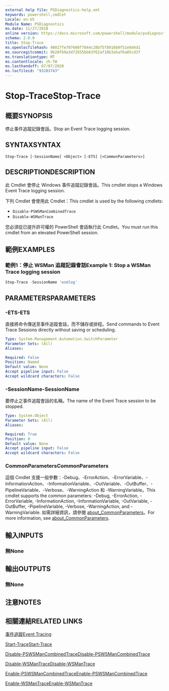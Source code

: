 ```yaml
---
external help file: PSDiagnostics-help.xml
keywords: powershell,cmdlet
Locale: en-US
Module Name: PSDiagnostics
ms.date: 11/27/2018
online version: https://docs.microsoft.com/powershell/module/psdiagnostics/stop-trace?view=powershell-6&WT.mc_id=ps-gethelp
schema: 2.0.0
title: Stop-Trace
ms.openlocfilehash: 48027fe707660f7844c28bf5f8916b0f51e0d4d1
ms.sourcegitcommit: 9b28fb9a3d72655bb63f62af18b3a5af6a05cd3f
ms.translationtype: MT
ms.contentlocale: zh-TW
ms.lasthandoff: 07/07/2020
ms.locfileid: "93203743"
---
```

# <span data-ttu-id="90f98-103">Stop-Trace</span><span class="sxs-lookup"><span data-stu-id="90f98-103">Stop-Trace</span></span>

## <span data-ttu-id="90f98-104">概要</span><span class="sxs-lookup"><span data-stu-id="90f98-104">SYNOPSIS</span></span>
<span data-ttu-id="90f98-105">停止事件追蹤記錄會話。</span><span class="sxs-lookup"><span data-stu-id="90f98-105">Stop an Event Trace logging session.</span></span>

## <span data-ttu-id="90f98-106">SYNTAX</span><span class="sxs-lookup"><span data-stu-id="90f98-106">SYNTAX</span></span>

```
Stop-Trace [-SessionName] <Object> [-ETS] [<CommonParameters>]
```

## <span data-ttu-id="90f98-107">DESCRIPTION</span><span class="sxs-lookup"><span data-stu-id="90f98-107">DESCRIPTION</span></span>

<span data-ttu-id="90f98-108">此 Cmdlet 會停止 Windows 事件追蹤記錄會話。</span><span class="sxs-lookup"><span data-stu-id="90f98-108">This cmdlet stops a Windows Event Trace logging session.</span></span>

<span data-ttu-id="90f98-109">下列 Cmdlet 會使用此 Cmdlet：</span><span class="sxs-lookup"><span data-stu-id="90f98-109">This cmdlet is used by the following cmdlets:</span></span>

- `Disable-PSWSManCombinedTrace`
- `Disable-WSManTrace`

<span data-ttu-id="90f98-110">您必須從已提升許可權的 PowerShell 會話執行此 Cmdlet。</span><span class="sxs-lookup"><span data-stu-id="90f98-110">You must run this cmdlet from an elevated PowerShell session.</span></span>

## <span data-ttu-id="90f98-111">範例</span><span class="sxs-lookup"><span data-stu-id="90f98-111">EXAMPLES</span></span>

### <span data-ttu-id="90f98-112">範例1：停止 WSMan 追蹤記錄會話</span><span class="sxs-lookup"><span data-stu-id="90f98-112">Example 1: Stop a WSMan Trace logging session</span></span>

```powershell
Stop-Trace -SessionName 'wsmlog'
```

## <span data-ttu-id="90f98-113">PARAMETERS</span><span class="sxs-lookup"><span data-stu-id="90f98-113">PARAMETERS</span></span>

### <span data-ttu-id="90f98-114">-ETS</span><span class="sxs-lookup"><span data-stu-id="90f98-114">-ETS</span></span>
<span data-ttu-id="90f98-115">直接將命令傳送至事件追蹤會話，而不儲存或排程。</span><span class="sxs-lookup"><span data-stu-id="90f98-115">Send commands to Event Trace Sessions directly without saving or scheduling.</span></span>

```yaml
Type: System.Management.Automation.SwitchParameter
Parameter Sets: (All)
Aliases:

Required: False
Position: Named
Default value: None
Accept pipeline input: False
Accept wildcard characters: False
```

### <span data-ttu-id="90f98-116">-SessionName</span><span class="sxs-lookup"><span data-stu-id="90f98-116">-SessionName</span></span>
<span data-ttu-id="90f98-117">要停止之事件追蹤會話的名稱。</span><span class="sxs-lookup"><span data-stu-id="90f98-117">The name of the Event Trace session to be stopped.</span></span>

```yaml
Type: System.Object
Parameter Sets: (All)
Aliases:

Required: True
Position: 0
Default value: None
Accept pipeline input: False
Accept wildcard characters: False
```

### <span data-ttu-id="90f98-118">CommonParameters</span><span class="sxs-lookup"><span data-stu-id="90f98-118">CommonParameters</span></span>
<span data-ttu-id="90f98-119">這個 Cmdlet 支援一般參數：-Debug、-ErrorAction、-ErrorVariable、-InformationAction、-InformationVariable、-OutVariable、-OutBuffer、-PipelineVariable、-Verbose、-WarningAction 和 -WarningVariable。</span><span class="sxs-lookup"><span data-stu-id="90f98-119">This cmdlet supports the common parameters: -Debug, -ErrorAction, -ErrorVariable, -InformationAction, -InformationVariable, -OutVariable, -OutBuffer, -PipelineVariable, -Verbose, -WarningAction, and -WarningVariable.</span></span> <span data-ttu-id="90f98-120">如需詳細資訊，請參閱 [about_CommonParameters](https://go.microsoft.com/fwlink/?LinkID=113216)。</span><span class="sxs-lookup"><span data-stu-id="90f98-120">For more information, see [about_CommonParameters](https://go.microsoft.com/fwlink/?LinkID=113216).</span></span>

## <span data-ttu-id="90f98-121">輸入</span><span class="sxs-lookup"><span data-stu-id="90f98-121">INPUTS</span></span>

### <span data-ttu-id="90f98-122">無</span><span class="sxs-lookup"><span data-stu-id="90f98-122">None</span></span>

## <span data-ttu-id="90f98-123">輸出</span><span class="sxs-lookup"><span data-stu-id="90f98-123">OUTPUTS</span></span>

### <span data-ttu-id="90f98-124">無</span><span class="sxs-lookup"><span data-stu-id="90f98-124">None</span></span>

## <span data-ttu-id="90f98-125">注意</span><span class="sxs-lookup"><span data-stu-id="90f98-125">NOTES</span></span>

## <span data-ttu-id="90f98-126">相關連結</span><span class="sxs-lookup"><span data-stu-id="90f98-126">RELATED LINKS</span></span>

[<span data-ttu-id="90f98-127">事件追蹤</span><span class="sxs-lookup"><span data-stu-id="90f98-127">Event Tracing</span></span>](/windows/desktop/ETW/event-tracing-portal)

[<span data-ttu-id="90f98-128">Start-Trace</span><span class="sxs-lookup"><span data-stu-id="90f98-128">Start-Trace</span></span>](start-trace.md)

[<span data-ttu-id="90f98-129">Disable-PSWSManCombinedTrace</span><span class="sxs-lookup"><span data-stu-id="90f98-129">Disable-PSWSManCombinedTrace</span></span>](Disable-PSWSManCombinedTrace.md)

[<span data-ttu-id="90f98-130">Disable-WSManTrace</span><span class="sxs-lookup"><span data-stu-id="90f98-130">Disable-WSManTrace</span></span>](Disable-WSManTrace.md)

[<span data-ttu-id="90f98-131">Enable-PSWSManCombinedTrace</span><span class="sxs-lookup"><span data-stu-id="90f98-131">Enable-PSWSManCombinedTrace</span></span>](Enable-PSWSManCombinedTrace.md)

[<span data-ttu-id="90f98-132">Enable-WSManTrace</span><span class="sxs-lookup"><span data-stu-id="90f98-132">Enable-WSManTrace</span></span>](Enable-WSManTrace.md)
